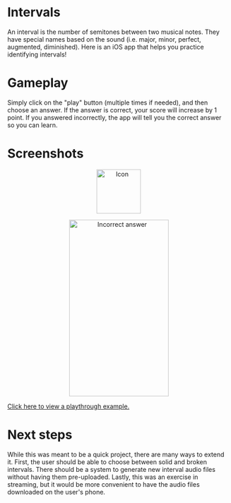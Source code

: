 # Intervals
An interval is the number of semitones between two musical notes. They have special names based on the sound (i.e. major, minor, perfect, 
augmented, diminished). Here is an iOS app that helps you practice identifying intervals! 

# Gameplay

Simply click on the "play" button (multiple times if needed), and then choose an answer. If the answer is correct, your score
will increase by 1 point. If you answered incorrectly, the app will tell you the correct answer so you can learn. 

# Screenshots

<p align="center"><img src="https://lh3.googleusercontent.com/xkMzkJm-eSAwuLqTnzbzy70dBTr3-BARKHtcK3dWkzmDTyhWBccjFHCMGCVBsOFxYRPA3OCEHXq8oRjfUqQ55O1xsidR_Of8bVLQgKFPp95g47kc97OTpVnr_nspoAWCYibxYb0PnlHL-5KN05SD4zfJ-WWWpSem8J_L9JmSkSmhIZcGOJZYAOdqkhzLjPoQYo9MpGE3WSdLE21TMGeBm4SNG4GF7BGbL-sRY9X1sHWULmU-fVUBVxkkki_Rxk5h0oGbfT5G0ur08ih5L2vuBOeY_ID0Csmzn0AflyxgYEjXqpPti5FADpJN6Y8hVzfZYdVD5OrFeQPSApaXUEjF_r5VigIJiMBtyX8gaf6JT3bMsF8Z_g0r3Uz6c3dK-D4Q11qQpp3G02K3UJzzwa-pR8PB7_df4cZDDysDR-KyFsiTfpuJ2diNWz3PYVuDthA72oudQ3xVOo2-l4k0lRg1B4jJFv-MhQJ_6SO4fHBFH121pCMvC67MmQBcmWrPiBP4KwFcYtexqch2Qj1Pfl9lpg1jHr9P9sOrOsA_ZXhgTv3ljzUhI3NQScUGfzXDTNb2qmosXk7gJaY2ZlY_GSR7qzPV0ObQueE2bOpf95mTMEgo9T2RzeDz3DuBy4TP3zlH6k92PJwtsnMnSvK9LU6JVOnObubTSdNIHBi6TSrwPiNE7aGm3B253pwVh9vM21Td_t078eTWryk6L3fGqvTj5zQMDGvDLFD12jZOJBTPcXXuplvQ=s120-no" alt="Icon"
	title="Icon" width="100" height="100" /></p> 
  
<p align="center"><img src="https://lh3.googleusercontent.com/ID0e2g83U3DJc5xA7j7QotoY5k6Bt8x925kFV_ZKpoJ59NaF5A27pFy6v9RIVHx1w1KRS7TdAESTuc432SO-ybcBLpcAWHKs_1ebLIHZDg45h1qLeSNjiUT6HV0cuf_Y60FufyVQIf1JvGRmS23_p458ITiuTwT2WNW9Kc9nRaknW1gMbCwJkQl626d48QywawkS1kGehWjSGl6RPeWBdL_IH3uu7_yVaGQD-3rvcJNG9LHWGeZWtbftBjzLJa0zx-tssijc0-CsYsLJoml3X-YQCwjUVKmi0p-cPacTDPCCkqYKmnTkAr4n-dEtBr7bFQAuzUuAVp5iyHi4nRwLdhQff1tsoaO5QBlaGvg1FkbzvYcxAFhF4ZjTicD8g9cjqBoeY55zFH3FfaNTxWtSTnhR4fnsQgSDgejBOzw_cm2JloEg5X1MiU1avzCZ2sXfUDIoBs_M95ITAbWEQE0y3Jo5DbrFLHEjUpsPgF1DFuww2w6mRU2SporhTEGokCW90sL0yiYf5XNvdNBb8DfY5l91X2buJ4mwLJkf_gnU7c8p6A82O7LIrK7bjU9_PgbveDUP3EKr-Ih2xGX91d3rlzNblowwbSyDvt3Arc18Svj1A45JfXRdj90ACZFMjrI5VSFiYHT6z5a-IBchDo3yn4mNmBW_mcOIfWQQkYlQJeaf3ZUnunVxxN4Dgy5pbWCXUvdaeeGDPznuKNNSs4kBCKnmQz2LHZl4ynWuD500Q_dxW_P9=w684-h1216-no" alt="Incorrect answer"
	title="Incorrect answer" width="225" height="400" /></p> 
  
[Click here to view a playthrough example.](https://imgur.com/ltnkUvs)
  
# Next steps

While this was meant to be a quick project, there are many ways to extend it. First, the user should be able to choose 
between solid and broken intervals. There should be a system to generate new interval audio files without having them
pre-uploaded. Lastly, this was an exercise in streaming, but it would be more convenient to have the audio files downloaded 
on the user's phone. 
